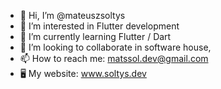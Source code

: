 - 👋 Hi, I’m @mateuszsoltys
- 👀 I’m interested in Flutter development
- 🌱 I’m currently learning Flutter / Dart
- 💞️ I’m looking to collaborate in software house,
- 📫 How to reach me: matssol.dev@gmail.com
- 🖥 My website: www.soltys.dev

<!---
mateuszsoltys/mateuszsoltys is a ✨ special ✨ repository because its `README.md` (this file) appears on your GitHub profile.
You can click the Preview link to take a look at your changes.
--->
